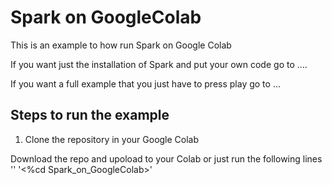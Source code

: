 # Spark on GoogleColab
This is an example to how run Spark on Google Colab

If you want just the installation of Spark and put your own code go to ....

If you want a full example that you just have to press play go to ...

## Steps to run the example

1. Clone the repository in your Google Colab

Download the repo and upoload to your Colab or just run the following lines
 '<!git clone https://github.com/albertoisorna/Spark_on_GoogleColab.git>'
 '<%cd Spark_on_GoogleColab>'

